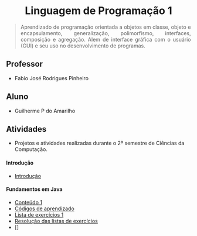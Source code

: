 # <h1 align="center"> Linguagem de Programação 1 </h1>

> <p align="justify">Aprendizado de programação orientada a objetos em classe, objeto e encapsulamento, generalização, polimorfismo, interfaces, composição e agregação. Alem de interface gráfica com o usuário (GUI) e seu uso no desenvolvimento de programas.</p>

## Professor 
- Fabio José Rodrigues Pinheiro

## Aluno 
- Guilherme P do Amarilho

## Atividades
- Projetos e atividades realizadas durante o 2º semestre de Ciências da Computação.

#### Introdução
- [Introdução](https://github.com/GuilhermeAmarilho/LinguagemDeProgramacao1/blob/master/Aula%2001%20-%20Apresenta%C3%A7%C3%A3o%20da%20Disciplina/aula_01-introducao.pdf)

#### Fundamentos em Java
- [Conteúdo 1](https://github.com/GuilhermeAmarilho/LinguagemDeProgramacao1/blob/master/Aula%2002%20-%20Fundamentos%20em%20Java/aula_02-fundamentos.pdf)
- [Códigos de aprendizado](https://github.com/GuilhermeAmarilho/LinguagemDeProgramacao1/tree/master/Aula%2002%20-%20Fundamentos%20em%20Java/Codigos)
- [Lista de exercícios 1](https://github.com/GuilhermeAmarilho/LinguagemDeProgramacao1/blob/master/Aula%2003%20-%20Fundamentos%20em%20Java/lista_de_exercios_-_01.pdf)
- [Resolução das listas de exercícios](https://github.com/GuilhermeAmarilho/LinguagemDeProgramacao1/tree/master/Aula%2003%20-%20Fundamentos%20em%20Java/Lista)
- []